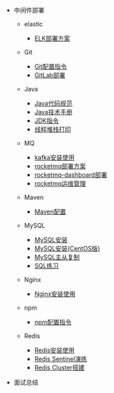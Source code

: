 * 中间件部署
    - elastic
        - [ELK部署方案](./elastic/ELK部署方案.md)

    - Git
        - [Git配置指令](./Git/Git配置指令.md)
        - [GitLab部署](./Git/GitLab部署.md)

    - Java
        - [Java代码规范](./Java/Java代码规范.md)
        - [Java技术手册](./Java/Java技术手册.md)
        - [JDK指令](./Java/JDK指令.md)
        - [线程堆栈打印](./Java/线程堆栈打印.md)

    - MQ
        - [kafka安装使用](./MQ/kafka安装使用.md)
        - [rocketmq部署方案](./MQ/rocketmq部署方案.md)
        - [rocketmq-dashboard部署](./MQ/rocketmq-dashboard部署.md)
        - [rocketmq运维管理](./MQ/rocketmq运维管理.pdf)

    - Maven
        - [Maven配置](./Maven/Maven配置.md)

    - MySQL
        - [MySQL安装](./MySQL/MySQL安装.md)
        - [MySQL安装(CentOS版)](./MySQL/MySQL安装(CentOS版).md)
        - [MySQL主从复制](./MySQL/MySQL主从复制.md)
        - [SQL练习](./MySQL/SQL练习.md)

    - Nginx
        - [Nginx安装使用](./Nginx/Nginx安装使用.md)

    - npm
        - [npm配置指令](./npm/npm配置指令.md)

    - Redis
        - [Redis安装使用](./Redis/Redis安装使用.md)
        - [Redis Sentinel演练](./Redis/Redis%20Sentinel演练.md)
        - [Redis Cluster搭建](./Redis/Redis%20Cluster搭建.md)

* 面试总结